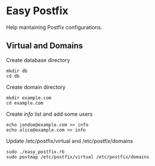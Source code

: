Easy Postfix
============

Help mantaining Postfix configurations.

## Virtual and Domains

Create database directory

    mkdir db
    cd db

Create domain directory    
    
    mkdir example.com
    cd example.com

Create *info* list and add some users

    echo jondoe@example.com >> info
    echo alice@example.com >> info

Update /etc/postfix/virtual and /etc/postfix/domains

    sudo ./easy_postfix.rb
    sudo postmap /etc/postfix/virtual /etc/postfix/domains
